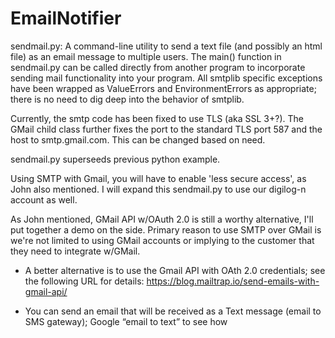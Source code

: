 # EmailNotifier

sendmail.py:	A command-line utility to send a text file (and possibly an html file) as an email message to multiple users.
The main() function in sendmail.py can be called directly from another program to incorporate sending mail functionality into your program.
All smtplib specific exceptions have been wrapped as ValueErrors and EnvironmentErrors as appropriate; there is no need to dig deep into the behavior of smtplib.

Currently, the smtp code has been fixed to use TLS (aka SSL 3+?). The GMail child class further fixes the port to the standard TLS port 587 and the host to smtp.gmail.com. This can be changed based on need.

sendmail.py superseeds previous python example.

Using SMTP with Gmail, you will have to enable 'less secure access', as John also mentioned. I will expand this sendmail.py to use our digilog-n account as well.

As John mentioned, GMail API w/OAuth 2.0 is still a worthy alternative, I'll put together a demo on the side. Primary reason to use SMTP over GMail is we're not limited to using GMail accounts or implying to the customer that they need to integrate w/GMail.

* A better alternative is to use the Gmail API with OAth 2.0 credentials; see the following URL for details: https://blog.mailtrap.io/send-emails-with-gmail-api/
-	You can send an email that will be received as a Text message (email to SMS gateway); Google “email to text” to see how
